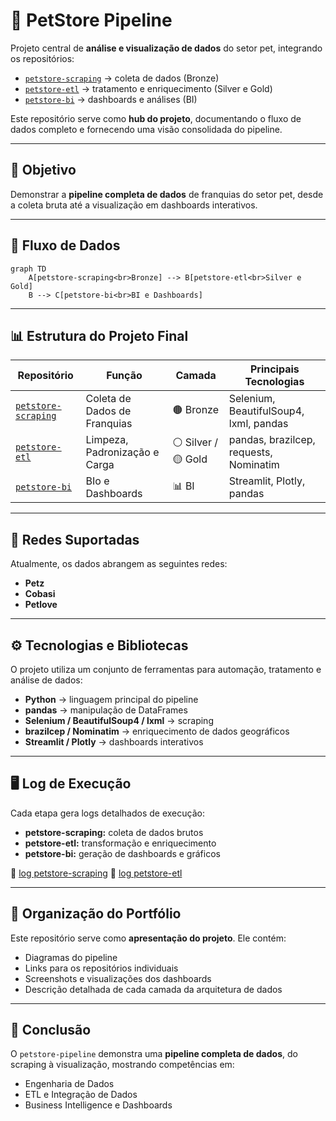 # 🐾 PetStore Pipeline

Projeto central de **análise e visualização de dados** do setor pet, integrando os repositórios:

* [`petstore-scraping`](https://github.com/rafa-trindade/petstore-scraping) → coleta de dados (Bronze)
* [`petstore-etl`](https://github.com/rafa-trindade/petstore-etl) → tratamento e enriquecimento (Silver e Gold)
* [`petstore-bi`](https://github.com/rafa-trindade/petstore-bi) → dashboards e análises (BI)

Este repositório serve como **hub do projeto**, documentando o fluxo de dados completo e fornecendo uma visão consolidada do pipeline.

---

## 📌 Objetivo

Demonstrar a **pipeline completa de dados** de franquias do setor pet, desde a coleta bruta até a visualização em dashboards interativos.

---

## 🧩 Fluxo de Dados

```mermaid
graph TD
    A[petstore-scraping<br>Bronze] --> B[petstore-etl<br>Silver e Gold]
    B --> C[petstore-bi<br>BI e Dashboards]
```

---

## 📊 Estrutura do Projeto Final

| Repositório | Função | Camada | Principais Tecnologias |
| ----------------- | ----------------------------- | ------------------ | -------------------------------------- |
| [`petstore-scraping`](https://github.com/rafa-trindade/petstore-scraping) | Coleta de Dados de Franquias | 🟤 Bronze | Selenium, BeautifulSoup4, lxml, pandas |
| [`petstore-etl`](https://github.com/rafa-trindade/petstore-etl) | Limpeza, Padronização e Carga | ⚪ Silver / 🟡 Gold | pandas, brazilcep, requests, Nominatim |
| [`petstore-bi`](https://github.com/rafa-trindade/petstore-etl) | BIo e Dashboards | 📊 BI | Streamlit, Plotly, pandas |

---

## 🏪 Redes Suportadas

Atualmente, os dados abrangem as seguintes redes:

* **Petz**
* **Cobasi**
* **Petlove**

---

## ⚙️ Tecnologias e Bibliotecas

O projeto utiliza um conjunto de ferramentas para automação, tratamento e análise de dados:

* **Python** → linguagem principal do pipeline
* **pandas** → manipulação de DataFrames
* **Selenium / BeautifulSoup4 / lxml** → scraping
* **brazilcep / Nominatim** → enriquecimento de dados geográficos
* **Streamlit / Plotly** → dashboards interativos

---

## 🖥️ Log de Execução

Cada etapa gera logs detalhados de execução:

* **petstore-scraping:** coleta de dados brutos
* **petstore-etl:** transformação e enriquecimento
* **petstore-bi:** geração de dashboards e gráficos

🔗 [log petstore-scraping](https://github.com/rafa-trindade/petstore-scraping/blob/main/logs/log.txt)
🔗 [log petstore-etl](https://github.com/rafa-trindade/petstore-etl/blob/main/logs/log.txt)

---

## 🔗 Organização do Portfólio

Este repositório serve como **apresentação do projeto**. Ele contém:

* Diagramas do pipeline
* Links para os repositórios individuais
* Screenshots e visualizações dos dashboards
* Descrição detalhada de cada camada da arquitetura de dados

---

## 📌 Conclusão

O `petstore-pipeline` demonstra uma **pipeline completa de dados**, do scraping à visualização, mostrando competências em:

* Engenharia de Dados
* ETL e Integração de Dados
* Business Intelligence e Dashboards
